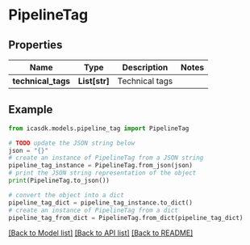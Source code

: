 # PipelineTag


## Properties

Name | Type | Description | Notes
------------ | ------------- | ------------- | -------------
**technical_tags** | **List[str]** | Technical tags | 

## Example

```python
from icasdk.models.pipeline_tag import PipelineTag

# TODO update the JSON string below
json = "{}"
# create an instance of PipelineTag from a JSON string
pipeline_tag_instance = PipelineTag.from_json(json)
# print the JSON string representation of the object
print(PipelineTag.to_json())

# convert the object into a dict
pipeline_tag_dict = pipeline_tag_instance.to_dict()
# create an instance of PipelineTag from a dict
pipeline_tag_from_dict = PipelineTag.from_dict(pipeline_tag_dict)
```
[[Back to Model list]](../README.md#documentation-for-models) [[Back to API list]](../README.md#documentation-for-api-endpoints) [[Back to README]](../README.md)


